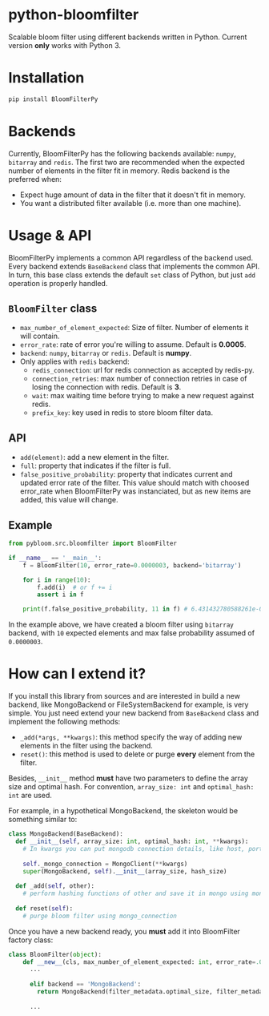 # python-bloomfilter
Scalable bloom filter using different backends written in Python. Current version **only** works with Python 3.

# Installation
```bash
pip install BloomFilterPy
```
# Backends

Currently, BloomFilterPy has the following backends available: `numpy`, `bitarray` and `redis`. The first two are recommended when the expected number of elements in the filter fit in memory. Redis backend is the preferred when:

- Expect huge amount of data in the filter that it doesn't fit in memory.
- You want a distributed filter available (i.e. more than one machine).

# Usage & API

BloomFilterPy implements a common API regardless of the backend used. Every backend extends `BaseBackend` class that implements the common API. In turn, this base class extends the default `set` class of Python, but just `add` operation is properly handled.

## `BloomFilter` class

- `max_number_of_element_expected`: Size of filter. Number of elements it will contain.
- `error_rate`: rate of error you're willing to assume. Default is **0.0005**.
- `backend`: `numpy`, `bitarray` or `redis`. Default is **numpy**.
- Only applies with `redis` backend:
  - `redis_connection`: url for redis connection as accepted by redis-py.
  - `connection_retries`: max number of connection retries in case of losing the connection with redis. Default is **3**.
  - `wait`: max waiting time before trying to make a new request against redis. 
  - `prefix_key`: key used in redis to store bloom filter data.

## API

- `add(element)`: add a new element in the filter.
- `full`: property that indicates if the filter is full.
- `false_positive_probability`: property that indicates current and updated error rate of the filter. This value should match with choosed error_rate when BloomFilterPy was instanciated, but as new items are added, this value will change.

## Example

```python
from pybloom.src.bloomfilter import BloomFilter

if __name__ == '__main__':
    f = BloomFilter(10, error_rate=0.0000003, backend='bitarray')

    for i in range(10):
        f.add(i)  # or f += i
        assert i in f

    print(f.false_positive_probability, 11 in f) # 6.431432780588261e-07 False
```

In the example above, we have created a bloom filter using `bitarray` backend, with `10` expected elements and max false probability assumed of `0.0000003`.

# How can I extend it?

If you install this library from sources and are interested in build a new backend, like MongoBackend or FileSystemBackend for example, is very simple. You just need extend your new backend from `BaseBackend` class and implement the following methods:

- `_add(*args, **kwargs)`: this method specify the way of adding new elements in the filter using the backend.
- `reset()`: this method is used to delete or purge **every** element from the filter.

Besides, `__init__` method **must** have two parameters to define the array size and optimal hash. For convention, `array_size: int` and `optimal_hash: int` are used.

For example, in a hypothetical MongoBackend, the skeleton would be something similar to:

```python
class MongoBackend(BaseBackend):
  def __init__(self, array_size: int, optimal_hash: int, **kwargs):
    # In kwargs you can put mongodb connection details, like host, port and so on.
    
    self._mongo_connection = MongoClient(**kwargs)
    super(MongoBackend, self).__init__(array_size, hash_size)
   
  def _add(self, other):
    # perform hashing functions of other and save it in mongo using mongo_connection
   
  def reset(self):
    # purge bloom filter using mongo_connection
```

Once you have a new backend ready, you **must** add it into BloomFilter factory class:

```python
class BloomFilter(object):
    def __new__(cls, max_number_of_element_expected: int, error_rate=.0005, backend='numpy', **kwargs):
      ...
      
      elif backend == 'MongoBackend':
        return MongoBackend(filter_metadata.optimal_size, filter_metadata.optimal_hash, **kwargs)
      
      ...
```
